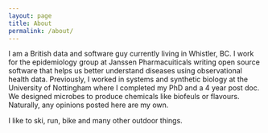 ```yaml
---
layout: page
title: About
permalink: /about/
---
```


I am a British data and software guy currently living in Whistler, BC.
I work for the epidemiology group at Janssen Pharmacuiticals writing open source software that helps us better understand diseases using observational health data.
Previously, I worked in systems and synthetic biology at the University of Nottingham where I completed my PhD and a 4 year post doc.
We designed microbes to produce chemicals like biofeuls or flavours.
Naturally, any opinions posted here are my own.

I like to ski, run, bike and many other outdoor things.

